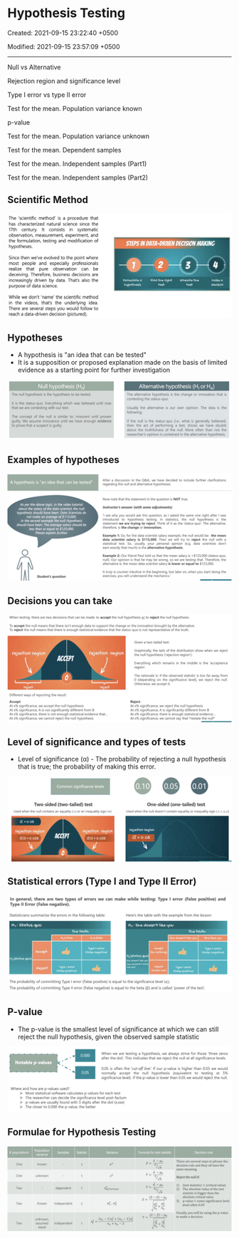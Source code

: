 # Hypothesis Testing

Created: 2021-09-15 23:22:40 +0500

Modified: 2021-09-15 23:57:09 +0500

---

Null vs Alternative

Rejection region and significance level

Type I error vs type II error

Test for the mean. Population variance known

p-value

Test for the mean. Population variance unknown

Test for the mean. Dependent samples

Test for the mean. Independent samples (Part1)

Test for the mean. Independent samples (Part2)

## Scientific Method

![image](media/Hypothesis-Testing-image1.jpg)

## Hypotheses

- A hypothesis is "an idea that can be tested"
- It is a supposition or proposed explanation made on the basis of limited evidence as a starting point for further investigation

![image](media/Hypothesis-Testing-image2.jpg)

## Examples of hypotheses

![image](media/Hypothesis-Testing-image3.jpg)

## Decisions you can take

![image](media/Hypothesis-Testing-image4.jpg)

## Level of significance and types of tests

- Level of significance (α) - The probability of rejecting a null hypothesis that is true; the probability of making this error.

![image](media/Hypothesis-Testing-image5.jpg)

## Statistical errors (Type I and Type II Error)

![image](media/Hypothesis-Testing-image6.jpg)

## P-value

- The p-value is the smallest level of significance at which we can still reject the null hypothesis, given the observed sample statistic

![image](media/Hypothesis-Testing-image7.jpg)

## Formulae for Hypothesis Testing

![image](media/Hypothesis-Testing-image8.jpg)
